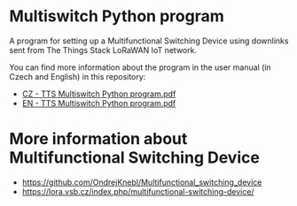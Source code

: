 # Multiswitch Python program

A program for setting up a Multifunctional Switching Device using downlinks sent from The Things Stack LoRaWAN IoT network.

You can find more information about the program in the user manual (in Czech and English) in this repository: 
- [CZ - TTS Multiswitch Python program.pdf]()
- [EN - TTS Multiswitch Python program.pdf]()


# More information about Multifunctional Switching Device
- https://github.com/OndrejKnebl/Multifunctional_switching_device
- https://lora.vsb.cz/index.php/multifunctional-switching-device/
